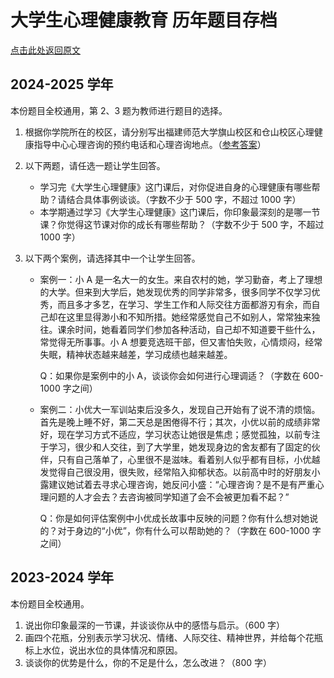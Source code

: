 # 大学生心理健康教育 历年题目存档

[点击此处返回原文](../study/choose.md#college-mental-health)

## 2024-2025 学年

本份题目全校通用，第 2、3 题为教师进行题目的选择。

1. 根据你学院所在的校区，请分别写出福建师范大学旗山校区和仓山校区心理健康指导中心心理咨询的预约电话和心理咨询地点。（[参考答案](../live/hospital.md#psychological-counseling)）
2. 以下两题，请任选一题让学生回答。

    - 学习完《大学生心理健康》这门课后，对你促进自身的心理健康有哪些帮助？请结合具体事例谈谈。（字数不少于 500 字，不超过 1000 字）
    - 本学期通过学习《大学生心理健康》这门课后，你印象最深刻的是哪一节课？你觉得这节课对你的成长有哪些帮助？（字数不少于 500 字，不超过 1000 字）

3. 以下两个案例，请选择其中一个让学生回答。

    - 案例一：小 A 是一名大一的女生。来自农村的她，学习勤奋，考上了理想的大学。但来到大学后，她发现优秀的同学非常多，很多同学不仅学习优秀，而且多才多艺，在学习、学生工作和人际交往方面都游刃有余，而自己却在这里显得渺小和不知所措。她经常感觉自己不如别人，常常独来独往。课余时间，她看着同学们参加各种活动，自己却不知道要干些什么，常觉得无所事事。小 A 想要竞选班干部，但又害怕失败，心情烦闷，经常失眠，精神状态越来越差，学习成绩也越来越差。

        Q：如果你是案例中的小 A，谈谈你会如何进行心理调适？（字数在 600-1000 字之间）

    - 案例二：小优大一军训站束后没多久，发现自己开始有了说不清的烦恼。首先是晚上睡不好，第二天总是困倦得不行；其次，小优以前的成绩非常好，现在学习方式不适应，学习状态让她很是焦虑；感觉孤独，以前专注于学习，很少和人交往，到了大学里，她发现身边的舍友都有了固定的伙伴，只有自己落单了，心里很不是滋味。看着别人似乎都有目标，小优越发觉得自己很没用，很失败，经常陷入抑郁状态。以前高中时的好朋友小露建议她试着去寻求心理咨询，她反问小盛：“心理咨询？是不是有严重心理问题的人才会去？去咨询被同学知道了会不会被更加看不起？”

        Q：你是如何评估案例中小优成长故事中反映的问题？你有什么想对她说的？对于身边的“小优”，你有什么可以帮助她的？（字数在 600-1000 字之间）

## 2023-2024 学年

本份题目全校通用。

1. 说出你印象最深的一节课，并谈谈你从中的感悟与启示。（600 字）
2. 画四个花瓶，分别表示学习状况、情绪、人际交往、精神世界，并给每个花瓶标上水位，说出水位的具体情况和原因。
3. 谈谈你的优势是什么，你的不足是什么，怎么改进？（800 字）
